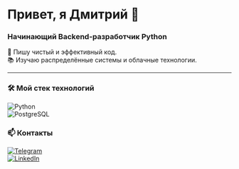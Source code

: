 # Привет, я Дмитрий 👋 
### Начинающий Backend-разработчик Python

🚀 Пишу чистый и эффективный код.  
📚 Изучаю распределённые системы и облачные технологии.  

---

### 🛠️ Мой стек технологий  
![Python](https://img.shields.io/badge/-Python-3776AB?logo=python&logoColor=white)  
![PostgreSQL](https://img.shields.io/badge/-PostgreSQL-4169E1?logo=postgresql&logoColor=white)  


### 📫 Контакты  
[![Telegram](https://img.shields.io/badge/-Telegram-0088CC?logo=telegram&logoColor=white)](https://t.me/...)  
[![LinkedIn](https://img.shields.io/badge/-LinkedIn-0A66C2?logo=linkedin&logoColor=white)](https://linkedin.com/in/...)  
